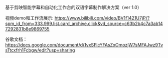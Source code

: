 基于剪映智能字幕和自动化工作台的双语字幕制作解决方案（ver 1.0）

视频demo和工作流展示: https://www.bilibili.com/video/BV1f1421U7jP/?spm_id_from=333.999.list.card_archive.click&vd_source=c63b2b4c7a3ab147292831b8e9869755

谷歌文档：https://docs.google.com/document/d/1vxSFlcYFAsZxOmozjW7sMFAJwz9TvsTtcxfrh1Fcbgw/edit?usp=sharing
